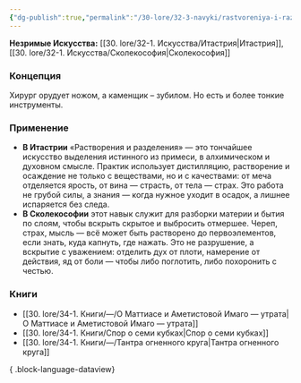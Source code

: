 ```yaml
---
{"dg-publish":true,"permalink":"/30-lore/32-3-navyki/rastvoreniya-i-razdeleniya/","tags":["незримое/навык"]}
---
```


**Незримые Искусства:** [[30. lore/32-1. Искусства/Итастрия\|Итастрия]], [[30. lore/32-1. Искусства/Сколекософия\|Сколекософия]]
### Концепция
Хирург орудует ножом, а каменщик – зубилом. Но есть и более тонкие инструменты.
### Применение
- **В Итастрии** «Растворения и разделения» — это тончайшее искусство выделения истинного из примеси, в алхимическом и духовном смысле. Практик использует дистилляцию, растворение и осаждение не только с веществами, но и с качествами: от меча отделяется ярость, от вина — страсть, от тела — страх. Это работа не грубой силы, а знания — когда нужное уходит в осадок, а лишнее испаряется без следа.
- **В Сколекософии** этот навык служит для разборки материи и бытия по слоям, чтобы вскрыть скрытое и выбросить отмершее. Череп, страх, мысль — всё может быть растворено до первоэлементов, если знать, куда капнуть, где нажать. Это не разрушение, а вскрытие с уважением: отделить дух от плоти, намерение от действия, яд от боли — чтобы либо поглотить, либо похоронить с честью.
### Книги
- [[30. lore/34-1. Книги/—/О Маттиасе и Аметистовой Имаго — утрата\|О Маттиасе и Аметистовой Имаго — утрата]]
- [[30. lore/34-1. Книги/Спор о семи кубках\|Спор о семи кубках]]
- [[30. lore/34-1. Книги/—/Тантра огненного круга\|Тантра огненного круга]]

{ .block-language-dataview}
